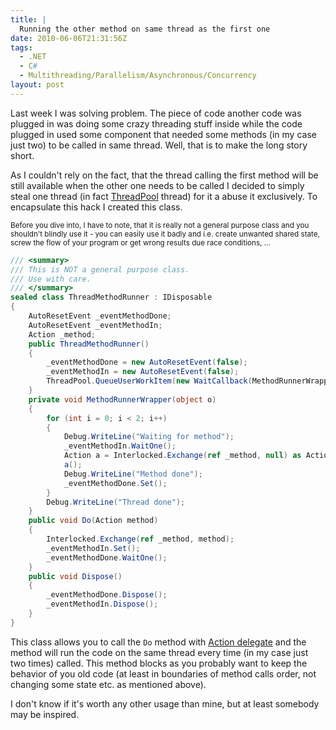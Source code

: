 ```yaml
---
title: |
  Running the other method on same thread as the first one
date: 2010-06-06T21:31:56Z
tags:
  - .NET
  - C#
  - Multithreading/Parallelism/Asynchronous/Concurrency
layout: post
---
```

Last week I was solving problem. The piece of code another code was plugged in was doing some crazy threading stuff inside while the code plugged in used some component that needed some methods (in my case just two) to be called in same thread. Well, that is to make the long story short.

As I couldn't rely on the fact, that the thread calling the first method will be still available when the other one needs to be called I decided to simply steal one thread (in fact [ThreadPool][1] thread) for it a abuse it exclusively. To encapsulate this hack I created this class.

<small>Before you dive into, I have to note, that it is really not a general purpose class and you shouldn't blindly use it - you can easily use it badly and i.e. create unwanted shared state, screw the flow of your program or get wrong results due race conditions, ...</small>

```csharp
/// <summary>
/// This is NOT a general purpose class.
/// Use with care.
/// </summary>
sealed class ThreadMethodRunner : IDisposable
{
	AutoResetEvent _eventMethodDone;
	AutoResetEvent _eventMethodIn;
	Action _method;
	public ThreadMethodRunner()
	{
		_eventMethodDone = new AutoResetEvent(false);
		_eventMethodIn = new AutoResetEvent(false);
		ThreadPool.QueueUserWorkItem(new WaitCallback(MethodRunnerWrapper), null);
	}
	private void MethodRunnerWrapper(object o)
	{
		for (int i = 0; i < 2; i++)
		{
			Debug.WriteLine("Waiting for method");
			_eventMethodIn.WaitOne();
			Action a = Interlocked.Exchange(ref _method, null) as Action;
			a();
			Debug.WriteLine("Method done");
			_eventMethodDone.Set();
		}
		Debug.WriteLine("Thread done");
	}
	public void Do(Action method)
	{
		Interlocked.Exchange(ref _method, method);
		_eventMethodIn.Set();
		_eventMethodDone.WaitOne();
	}
	public void Dispose()
	{
		_eventMethodDone.Dispose();
		_eventMethodIn.Dispose();
	}
}
```

This class allows you to call the `Do` method with [Action delegate][2] and the method will run the code on the same thread every time (in my case just two times) called. This method blocks as you probably want to keep the behavior of you old code (at least in boundaries of method calls order, not changing some state etc. as mentioned above).

I don't know if it's worth any other usage than mine, but at least somebody may be inspired.

[1]: http://msdn.microsoft.com/en-us/library/4yd16hza.aspx
[2]: http://msdn.microsoft.com/en-us/library/system.action.aspx